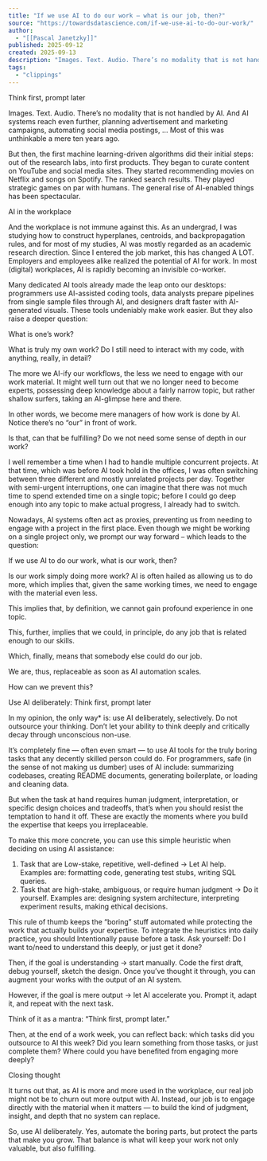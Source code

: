 ```yaml
---
title: "If we use AI to do our work – what is our job, then?"
source: "https://towardsdatascience.com/if-we-use-ai-to-do-our-work/"
author:
  - "[[Pascal Janetzky]]"
published: 2025-09-12
created: 2025-09-13
description: "Images. Text. Audio. There’s no modality that is not handled by AI. And AI systems reach even further, planning advertisement and marketing campaigns, automating social media postings, … Most of this was unthinkable a mere ten years ago. But then, the first machine learning-driven algorithms did their initial steps: out of the research labs, into […]"
tags:
  - "clippings"
---
```



Think first, prompt later

Images. Text. Audio. There’s no modality that is not handled by AI. And AI systems reach even further, planning advertisement and marketing campaigns, automating social media postings, … Most of this was unthinkable a mere ten years ago.

But then, the first machine learning-driven algorithms did their initial steps: out of the research labs, into first products. They began to curate content on YouTube and social media sites. They started recommending movies on Netflix and songs on Spotify. The ranked search results. They played strategic games on par with humans. The general rise of AI-enabled things has been spectacular.

AI in the workplace

And the workplace is not immune against this. As an undergrad, I was studying how to construct hyperplanes, centroids, and backpropagation rules, and for most of my studies, AI was mostly regarded as an academic research direction. Since I entered the job market, this has changed A LOT. Employers and employees alike realized the potential of AI for work. In most (digital) workplaces, AI is rapidly becoming an invisible co-worker.

Many dedicated AI tools already made the leap onto our desktops: programmers use AI-assisted coding tools, data analysts prepare pipelines from single sample files through AI, and designers draft faster with AI-generated visuals. These tools undeniably make work easier. But they also raise a deeper question:

What is one’s work?

What is truly my own work? Do I still need to interact with my code, with anything, really, in detail?

The more we AI-ify our workflows, the less we need to engage with our work material. It might well turn out that we no longer need to become experts, possessing deep knowledge about a fairly narrow topic, but rather shallow surfers, taking an AI-glimpse here and there.

In other words, we become mere managers of how work is done by AI. Notice there’s no “our” in front of work.

Is that, can that be fulfilling? Do we not need some sense of depth in our work?

I well remember a time when I had to handle multiple concurrent projects. At that time, which was before AI took hold in the offices, I was often switching between three different and mostly unrelated projects per day. Together with semi-urgent interruptions, one can imagine that there was not much time to spend extended time on a single topic; before I could go deep enough into any topic to make actual progress, I already had to switch.

Nowadays, AI systems often act as proxies, preventing us from needing to engage with a project in the first place. Even though we might be working on a single project only, we prompt our way forward – which leads to the question:

If we use AI to do our work, what is our work, then?

Is our work simply doing more work? AI is often hailed as allowing us to do more, which implies that, given the same working times, we need to engage with the material even less.

This implies that, by definition, we cannot gain profound experience in one topic.

This, further, implies that we could, in principle, do any job that is related enough to our skills.

Which, finally, means that somebody else could do our job.

We are, thus, replaceable as soon as AI automation scales.

How can we prevent this?

Use AI deliberately: Think first, prompt later

In my opinion, the only way\* is: use AI deliberately, selectively. Do not outsource your thinking. Don’t let your ability to think deeply and critically decay through unconscious non-use.

It’s completely fine — often even smart — to use AI tools for the truly boring tasks that any decently skilled person could do. For programmers, safe (in the sense of not making us dumber) uses of AI include: summarizing codebases, creating README documents, generating boilerplate, or loading and cleaning data.

But when the task at hand requires human judgment, interpretation, or specific design choices and tradeoffs, that’s when you should resist the temptation to hand it off. These are exactly the moments where you build the expertise that keeps you irreplaceable.

To make this more concrete, you can use this simple heuristic when deciding on using AI assistance:

1. Task that are Low-stake, repetitive, well-defined → Let AI help.  
	Examples are: formatting code, generating test stubs, writing SQL queries.
2. Task that are high-stake, ambiguous, or require human judgment → Do it yourself. Examples are: designing system architecture, interpreting experiment results, making ethical decisions.

This rule of thumb keeps the “boring” stuff automated while protecting the work that actually builds your expertise. To integrate the heuristics into daily practice, you should Intentionally pause before a task. Ask yourself: Do I want to/need to understand this deeply, or just get it done?

Then, if the goal is understanding → start manually. Code the first draft, debug yourself, sketch the design. Once you’ve thought it through, you can augment your works with the output of an AI system.

However, if the goal is mere output → let AI accelerate you. Prompt it, adapt it, and repeat with the next task.

Think of it as a mantra: “Think first, prompt later.”

Then, at the end of a work week, you can reflect back: which tasks did you outsource to AI this week? Did you learn something from those tasks, or just complete them? Where could you have benefited from engaging more deeply?

Closing thought

It turns out that, as AI is more and more used in the workplace, our real job might not be to churn out more output with AI. Instead, our job is to engage directly with the material when it matters — to build the kind of judgment, insight, and depth that no system can replace.

So, use AI deliberately. Yes, automate the boring parts, but protect the parts that make you grow. That balance is what will keep your work not only valuable, but also fulfilling.